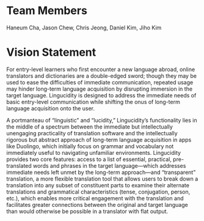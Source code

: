 # Team Members
Haneum Cha, Jason Chew, Chris Jeong, Daniel Kim, Jiho Kim
​
# Vision Statement
For entry-level learners who first encounter a new language abroad, online translators and dictionaries are a double-edged sword; though they may be used to ease the difficulties of immediate communication, repeated usage may hinder long-term language acquisition by disrupting immersion in the target language. Lingucidity is designed to address the immediate needs of basic entry-level communication while shifting the onus of long-term language acquisition onto the user.
​

A portmanteau of “linguistic” and “lucidity,” Lingucidity’s functionality lies in the middle of a spectrum between the immediate but intellectually unengaging practicality of translation software and the intellectually rigorous but abstract approach of long-term language acquisition in apps like Duolingo, which initially focus on grammar and vocabulary not immediately useful to navigating unfamiliar environments. Lingucidity provides two core features: access to a list of essential, practical, pre-translated words and phrases in the target language—which addresses immediate needs left unmet by the long-term approach—and “transparent” translation, a more flexible translation tool that allows users to break down a translation into any subset of constituent parts to examine their alternate translations and grammatical characteristics (tense, conjugation, person, etc.), which enables more critical engagement with the translation and facilitates greater connections between the original and target language than would otherwise be possible in a translator with flat output.

